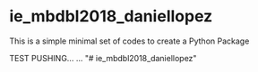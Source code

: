 # ie_mbdbl2018_daniellopez
This is a simple minimal set of codes to create a Python Package

TEST PUSHING...
...
"# ie_mbdbl2018_daniellopez" 
